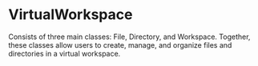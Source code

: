 # VirtualWorkspace
 Consists of three main classes: File, Directory, and Workspace. Together, these classes allow users to create, manage, and organize files and directories in a virtual workspace.
